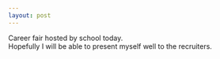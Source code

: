 ```yaml
---
layout: post
---
```


Career fair hosted by school today.   
Hopefully I will be able to present myself well to the recruiters.  